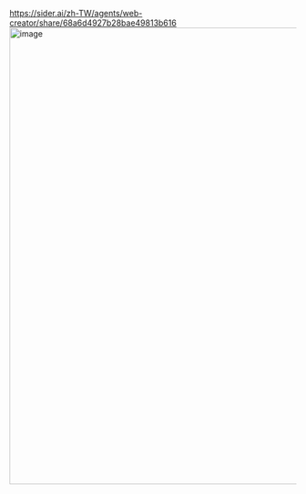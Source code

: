 https://sider.ai/zh-TW/agents/web-creator/share/68a6d4927b28bae49813b616
<img width="800"  alt="image" src="https://github.com/user-attachments/assets/7cfde428-863f-40d0-8729-cd831b352428" />
